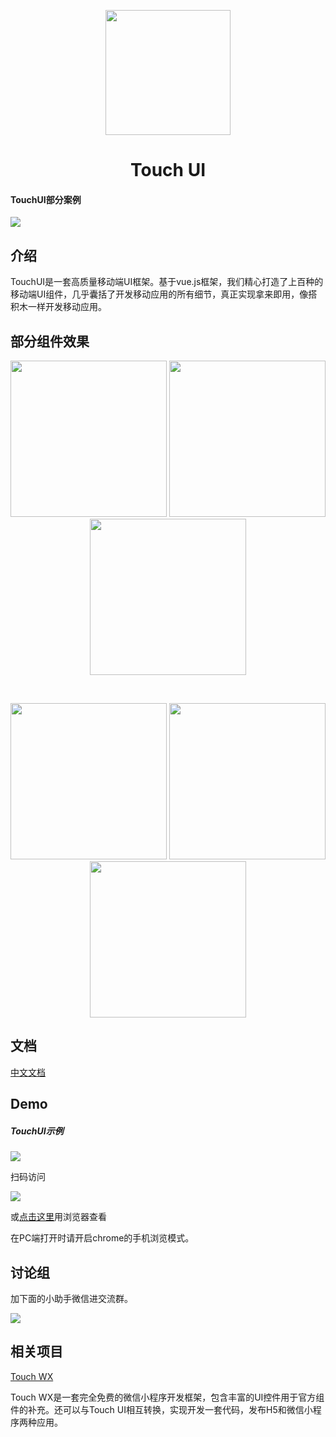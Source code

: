 <p align="center">

<img width="200" height="200" src="https://github.com/uileader/touchui/blob/master/images/about_logo.png" />

</p>

<h1 align="center">Touch UI</h1>



####  TouchUI部分案例

<img src="https://github.com/uileader/touchui/blob/master/img/1.png" />



## 介绍

TouchUI是一套高质量移动端UI框架。基于vue.js框架，我们精心打造了上百种的移动端UI组件，几乎囊括了开发移动应用的所有细节，真正实现拿来即用，像搭积木一样开发移动应用。

## 部分组件效果

<p align="center">



<img  src="https://github.com/uileader/touchui/blob/master/img/3.gif" width="250"/>

<img src="https://github.com/uileader/touchui/blob/master/img/4.gif" width="250"/>

<img src="https://github.com/uileader/touchui/blob/master/img/8.gif" width="250" />

​		

</p>





<p align="center">

<img src="https://github.com/uileader/touchui/blob/master/img/5.gif" width="250"/>

<img src="https://github.com/uileader/touchui/blob/master/img/6.gif" width="250"/>

<img src="https://github.com/uileader/touchui/blob/master/img/7.gif" width="250"/>



</p>



## 文档

<a href="http://www.wetouch.net/touchui_doc/">中文文档</a>

## Demo

##### TouchUI示例

<img src="https://github.com/uileader/touchui/blob/master/img/9.png" />

扫码访问

 <img src="http://static.uileader.com/touchui/img/touchui.png" />

或<a href="https://www.wetouch.net/touchui_webapp/">点击这里</a>用浏览器查看

在PC端打开时请开启chrome的手机浏览模式。

## 讨论组

加下面的小助手微信进交流群。

 <img src="http://www.touchui.io/img/weixin_frank.png" />



## 相关项目

<a href="https://github.com/uileader/touchwx" >Touch WX</a>

Touch WX是一套完全免费的微信小程序开发框架，包含丰富的UI控件用于官方组件的补充。还可以与Touch UI相互转换，实现开发一套代码，发布H5和微信小程序两种应用。

